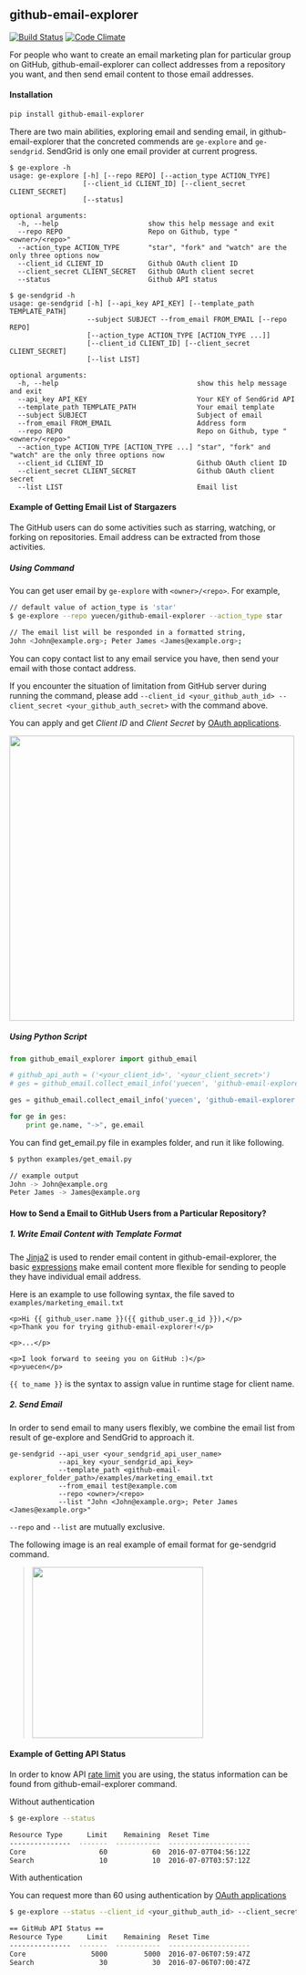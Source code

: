 ## github-email-explorer

[![Build Status](https://travis-ci.org/yuecen/github-email-explorer.svg?branch=master)](https://travis-ci.org/yuecen/github-email-explorer)
[![Code Climate](https://codeclimate.com/github/yuecen/github-email-explorer/badges/gpa.svg)](https://codeclimate.com/github/yuecen/github-email-explorer)

For people who want to create an email marketing plan for particular group on 
GitHub, github-email-explorer can collect addresses from a repository you want, 
and then send email content to those email addresses.

#### Installation

```bash
pip install github-email-explorer
```

There are two main abilities, exploring email and sending email, in 
github-email-explorer that the concreted commends are ```ge-explore``` and ```ge-sendgrid```. 
SendGrid is only one email provider at current progress.

```
$ ge-explore -h
usage: ge-explore [-h] [--repo REPO] [--action_type ACTION_TYPE]
                  [--client_id CLIENT_ID] [--client_secret CLIENT_SECRET]
                  [--status]

optional arguments:
  -h, --help                      show this help message and exit
  --repo REPO                     Repo on Github, type "<owner>/<repo>"
  --action_type ACTION_TYPE       "star", "fork" and "watch" are the only three options now
  --client_id CLIENT_ID           Github OAuth client ID
  --client_secret CLIENT_SECRET   Github OAuth client secret
  --status                        Github API status
```

```
$ ge-sendgrid -h
usage: ge-sendgrid [-h] [--api_key API_KEY] [--template_path TEMPLATE_PATH]
                   --subject SUBJECT --from_email FROM_EMAIL [--repo REPO]
                   [--action_type ACTION_TYPE [ACTION_TYPE ...]]
                   [--client_id CLIENT_ID] [--client_secret CLIENT_SECRET]
                   [--list LIST]

optional arguments:
  -h, --help                                  show this help message and exit
  --api_key API_KEY                           Your KEY of SendGrid API
  --template_path TEMPLATE_PATH               Your email template
  --subject SUBJECT                           Subject of email
  --from_email FROM_EMAIL                     Address form
  --repo REPO                                 Repo on Github, type "<owner>/<repo>"
  --action_type ACTION_TYPE [ACTION_TYPE ...] "star", "fork" and "watch" are the only three options now
  --client_id CLIENT_ID                       Github OAuth client ID
  --client_secret CLIENT_SECRET               Github OAuth client secret
  --list LIST                                 Email list
```

#### Example of Getting Email List of Stargazers

The GitHub users can do some activities such as starring, watching, or forking 
on repositories. Email address can be extracted from those activities.

##### Using Command
You can get user email by ```ge-explore``` with ```<owner>/<repo>```. For example, 

```bash
// default value of action_type is 'star'
$ ge-explore --repo yuecen/github-email-explorer --action_type star

// The email list will be responded in a formatted string, 
John <John@example.org>; Peter James <James@example.org>;
```

You can copy contact list to any email service you have, then send your email 
with those contact address.

If you encounter the situation of limitation from GitHub server during running 
the command, please add ```--client_id <your_github_auth_id> --client_secret <your_github_auth_secret>``` with the command above.

You can apply and get *Client ID* and *Client Secret* by [OAuth applications].

<img src="examples/oauth_github.png" width="500">

##### Using Python Script

```python
from github_email_explorer import github_email

# github_api_auth = ('<your_client_id>', '<your_client_secret>')
# ges = github_email.collect_email_info('yuecen', 'github-email-explorer', ['star'], github_api_auth=github_api_auth)

ges = github_email.collect_email_info('yuecen', 'github-email-explorer', ['star'])

for ge in ges:
    print ge.name, "->", ge.email
```

You can find get_email.py file in examples folder, and run it like following.

```bash
$ python examples/get_email.py

// example output
John -> John@example.org
Peter James -> James@example.org
```

#### How to Send a Email to GitHub Users from a Particular Repository?

##### 1. Write Email Content with Template Format

The [Jinja2] is used to render email content in github-email-explorer, the basic 
[expressions] make email content more flexible for sending to people they have 
individual email address.

Here is an example to use following syntax, the file saved to ```examples/marketing_email.txt```

```
<p>Hi {{ github_user.name }}({{ github_user.g_id }}),</p>
<p>Thank you for trying github-email-explorer!</p>

<p>...</p>

<p>I look forward to seeing you on GitHub :)</p>
<p>yuecen</p>
```

```{{ to_name }}``` is the syntax to assign value in runtime stage for client name.

##### 2. Send Email

In order to send email to many users flexibly, we combine the email list from 
result of ge-explore and SendGrid to approach it.

```
ge-sendgrid --api_user <your_sendgrid_api_user_name> 
            --api_key <your_sendgrid_api_key> 
            --template_path <github-email-explorer_folder_path>/examples/marketing_email.txt
            --from_email test@example.com
            --repo <owner>/<repo>
            --list "John <John@example.org>; Peter James <James@example.org>"
```

```--repo``` and ```--list``` are mutually exclusive.

The following image is an real example of email format for ge-sendgrid command.

> <img src="examples/marketing_email.png" width="300">

#### Example of Getting API Status

In order to know API [rate limit] you are using, the status information can be 
found from github-email-explorer command.

Without authentication

```bash
$ ge-explore --status

Resource Type      Limit    Remaining  Reset Time
---------------  -------  -----------  --------------------
Core                  60           60  2016-07-07T04:56:12Z
Search                10           10  2016-07-07T03:57:12Z
```

With authentication

You can request more than 60 using authentication by [OAuth applications]

```bash
$ ge-explore --status --client_id <your_github_auth_id> --client_secret <your_github_auth_secret>

== GitHub API Status ==
Resource Type      Limit    Remaining  Reset Time
---------------  -------  -----------  --------------------
Core                5000         5000  2016-07-06T07:59:47Z
Search                30           30  2016-07-06T07:00:47Z
```

[rate limit]:https://developer.github.com/v3/rate_limit/
[OAuth applications]:https://github.com/settings/developers
[Jinja2]:http://jinja.pocoo.org/
[expressions]:http://jinja.pocoo.org/docs/dev/templates/#expressions